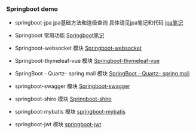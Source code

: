 ### Springboot demo
   - springboot-jpa jpa基础方法和连级查询 具体请见jpa笔记和代码
        [jpa笔记](https://github.com/mood321/springboot-demo/blob/master/springbootjpa/%E7%AC%94%E8%AE%B0.md)
      
   - Springboot 常用功能
        [Springboot笔记](https://github.com/mood321/springboot-demo/blob/master/springboot/%E7%AC%94%E8%AE%B0.md)
      
   - Springboot-websocket 模块
       [Springboot-websocket](https://github.com/mood321/springboot-demo/tree/master/springboot-websocket)
      
   - Springboot-thymeleaf-vue 模块
       [Springboot-thymeleaf-vue](https://github.com/mood321/springboot-demo/blob/master/springboot-thymeleaf-vue/%E7%AC%94%E8%AE%B0.md)
      
   - SpringBoot - Quartz- spring mail 模块
       [SpringBoot - Quartz- spring mail](https://github.com/mood321/springboot-demo/blob/master/springboot-quartz-mail/%E7%AC%94%E8%AE%B0.md)
      
   - springboot-swagger 模块
       [Springboot-swagger](https://github.com/mood321/springboot-demo/blob/master/springboot-swagger/%E7%AC%94%E8%AE%B0.md)
      
   - springboot-shiro 模块
       [Springboot-shiro](https://github.com/mood321/springboot-demo/blob/master/springboot-shiro/%E7%AC%94%E8%AE%B0.md)
      
   - springboot-mybatis 模块
       [springboot-mybatis](https://github.com/mood321/springboot-demo/blob/master/springboot-mybatis/%E7%AC%94%E8%AE%B0.md)
      
   - springboot-jwt 模块
       [springboot-jwt](https://github.com/mood321/springboot-demo/blob/master/springboot-jwt/%E7%AC%94%E8%AE%B0.md)
      
    
    